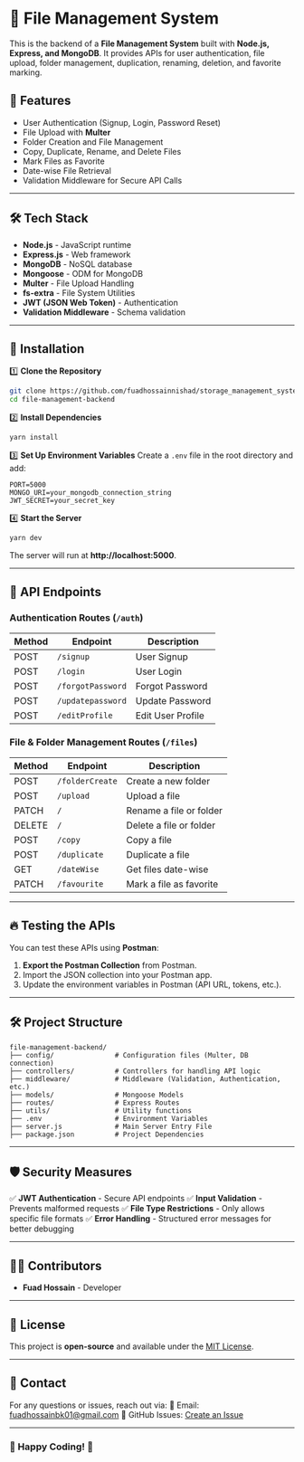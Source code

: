 # 📁 File Management System

This is the backend of a **File Management System** built with **Node.js, Express, and MongoDB**. It provides APIs for user authentication, file upload, folder management, duplication, renaming, deletion, and favorite marking.

## 🚀 Features

- User Authentication (Signup, Login, Password Reset)
- File Upload with **Multer**
- Folder Creation and File Management
- Copy, Duplicate, Rename, and Delete Files
- Mark Files as Favorite
- Date-wise File Retrieval
- Validation Middleware for Secure API Calls

---

## 🛠️ Tech Stack

- **Node.js** - JavaScript runtime
- **Express.js** - Web framework
- **MongoDB** - NoSQL database
- **Mongoose** - ODM for MongoDB
- **Multer** - File Upload Handling
- **fs-extra** - File System Utilities
- **JWT (JSON Web Token)** - Authentication
- **Validation Middleware** - Schema validation

---

## 📌 Installation

1️⃣ **Clone the Repository**

```sh
git clone https://github.com/fuadhossainnishad/storage_management_system.git
cd file-management-backend
```

2️⃣ **Install Dependencies**

```sh
yarn install
```

3️⃣ **Set Up Environment Variables**
Create a `.env` file in the root directory and add:

```env
PORT=5000
MONGO_URI=your_mongodb_connection_string
JWT_SECRET=your_secret_key
```

4️⃣ **Start the Server**

```sh
yarn dev
```

The server will run at **http://localhost:5000**.

---

## 📂 API Endpoints

### **Authentication Routes** (`/auth`)

| Method | Endpoint          | Description       |
| ------ | ----------------- | ----------------- |
| POST   | `/signup`         | User Signup       |
| POST   | `/login`          | User Login        |
| POST   | `/forgotPassword` | Forgot Password   |
| POST   | `/updatepassword` | Update Password   |
| POST   | `/editProfile`    | Edit User Profile |

### **File & Folder Management Routes** (`/files`)

| Method | Endpoint        | Description             |
| ------ | --------------- | ----------------------- |
| POST   | `/folderCreate` | Create a new folder     |
| POST   | `/upload`       | Upload a file           |
| PATCH  | `/`             | Rename a file or folder |
| DELETE | `/`             | Delete a file or folder |
| POST   | `/copy`         | Copy a file             |
| POST   | `/duplicate`    | Duplicate a file        |
| GET    | `/dateWise`     | Get files date-wise     |
| PATCH  | `/favourite`    | Mark a file as favorite |

---

## 🔥 Testing the APIs

You can test these APIs using **Postman**:

1. **Export the Postman Collection** from Postman.
2. Import the JSON collection into your Postman app.
3. Update the environment variables in Postman (API URL, tokens, etc.).

---

## 🛠️ Project Structure

```
file-management-backend/
├── config/               # Configuration files (Multer, DB connection)
├── controllers/          # Controllers for handling API logic
├── middleware/           # Middleware (Validation, Authentication, etc.)
├── models/               # Mongoose Models
├── routes/               # Express Routes
├── utils/                # Utility functions
├── .env                  # Environment Variables
├── server.js             # Main Server Entry File
├── package.json          # Project Dependencies
```

---

## 🛡️ Security Measures

✅ **JWT Authentication** - Secure API endpoints
✅ **Input Validation** - Prevents malformed requests
✅ **File Type Restrictions** - Only allows specific file formats
✅ **Error Handling** - Structured error messages for better debugging

---

## 👨‍💻 Contributors

- **Fuad Hossain** - Developer

---

## 📜 License

This project is **open-source** and available under the [MIT License](LICENSE).

---

## 💬 Contact

For any questions or issues, reach out via:
📧 Email: fuadhossainbk01@gmail.com
📌 GitHub Issues: [Create an Issue](https://github.com/fuadhossainnishad/storage_management_system/issues)

---

### 🎉 Happy Coding! 🚀
